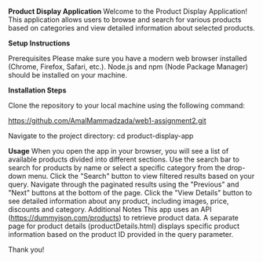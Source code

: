 **Product Display Application**
Welcome to the Product Display Application! This application allows users to browse and search for various products based on categories and view detailed information about selected products.

**Setup Instructions**

Prerequisites
Please make sure you have a modern web browser installed (Chrome, Firefox, Safari, etc.).
Node.js and npm (Node Package Manager) should be installed on your machine.

**Installation Steps**

Clone the repository to your local machine using the following command:

https://github.com/AmalMammadzada/web1-assignment2.git

Navigate to the project directory:
cd product-display-app

**Usage**
When you open the app in your browser, you will see a list of available products divided into different sections.
Use the search bar to search for products by name or select a specific category from the drop-down menu.
Click the "Search" button to view filtered results based on your query.
Navigate through the paginated results using the "Previous" and "Next" buttons at the bottom of the page.
Click the "View Details" button to see detailed information about any product, including images, price, discounts and category.
Additional Notes
This app uses an API (https://dummyjson.com/products) to retrieve product data.
A separate page for product details (productDetails.html) displays specific product information based on the product ID provided in the query parameter.

Thank you!
